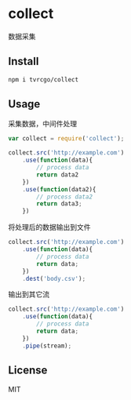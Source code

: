 # collect
数据采集

## Install
```sh
npm i tvrcgo/collect
```

## Usage

采集数据，中间件处理
```js
var collect = require('collect');

collect.src('http://example.com')
    .use(function(data){
        // process data
        return data2
    })
    .use(function(data2){
        // process data2
        return data3;
    })
```

将处理后的数据输出到文件
```js
collect.src('http://example.com')
    .use(function(data){
        // process data
        return data;
    })
    .dest('body.csv');
```

输出到其它流
```js
collect.src('http://example.com')
    .use(function(data){
        // process data
        return data;
    })
    .pipe(stream);
```

## License
MIT
